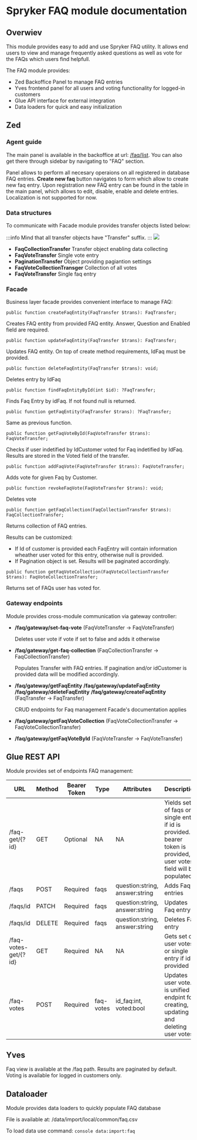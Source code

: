 # Spryker FAQ module documentation

## Overwiev

This module provides easy to add and use Spryker FAQ utility.
It allows end users to view and manage frequently asked questions as well as
vote for the FAQs which users find helpfull.

The FAQ module provides:
- Zed Backoffice Panel to manage FAQ entries
- Yves frontend panel for all users and voting functionality for logged-in customers
- Glue API interface for external integration
- Data loaders for quick and easy initialization

## Zed


### Agent guide

The main panel is available in the backoffice at url: [/faq/list](http://backoffice.de.spryker.local/faq/list).
You can also get there through sidebar by navigating to "FAQ" section.

Panel allows to perform all necesary operaions on all registered in database FAQ entries.
**Create new faq** button navigates to form which allow to create new faq entry.
Upon registration new FAQ entry can be found in the table in the main panel, which allows to edit, disable, enable and delete entries. Localization is not supported for now.


### Data structures

To communicate with Facade module provides transfer objects listed below:

:::info
Mind that all transfer objects have "Transfer" suffix.
:::
![](https://i.imgur.com/HuEwt1C.png)

- **FaqCollectionTransfer**
  Transfer object enabling data collecting
- **FaqVoteTransfer**
  Single vote entry
- **PaginationTransfer**
  Object providing pagiantion settings
- **FaqVoteCollectionTransger**
  Collection of all votes
- **FaqVoteTransfer**
  Single faq entry

### Facade

Business layer facade provides convenient interface to manage FAQ:


```cpp=
public function createFaqEntity(FaqTransfer $trans): FaqTransfer;
```
Creates FAQ entity from provided FAQ entity. Answer, Question and Enabled field are required.



```cpp=
public function updateFaqEntity(FaqTransfer $trans): FaqTransfer;
```
Updates FAQ entity. On top of create method requirements, IdFaq must be provided.

```cpp=
public function deleteFaqEntity(FaqTransfer $trans): void;
```
Deletes entry by IdFaq

```cpp=
public function findFaqEntityById(int $id): ?FaqTransfer;
```
Finds Faq Entry by idFaq. If not found null is returned.


```cpp=
public function getFaqEntity(FaqTransfer $trans): ?FaqTransfer;
```
Same as previous function.


```cpp=
public function getFaqVoteById(FaqVoteTransfer $trans): FaqVoteTransfer;
```
Checks if user indetified by IdCustomer voted for Faq indetified by IdFaq. Results are stored in the Voted field of the transfer.

```cpp=
public function addFaqVote(FaqVoteTransfer $trans): FaqVoteTransfer;
```
Adds vote for given Faq by Customer.

```cpp=
public function revokeFaqVote(FaqVoteTransfer $trans): void;
```
Deletes vote


```cpp=
public function getFaqCollection(FaqCollectionTransfer $trans): FaqCollectionTransfer;
```
Returns collection of FAQ entries.

Results can be customized:
- If Id of customer is provided each FaqEntry will contain information wheather user voted for this entry, otherwise null is provided.
- If Pagination object is set. Results will be paginated accordingly.



```cpp=
public function getFaqVoteCollection(FaqVoteCollectionTransfer $trans): FaqVoteCollectionTransfer;
```
Returns set of FAQs user has voted for.

### Gateway endpoints

Module provides cross-module communication via gateway controller:

- **/faq/gateway/set-faq-vote**
  (FaqVoteTransfer -> FaqVoteTransfer)

  Deletes user vote if vote if set to false and adds it otherwise

- **/faq/gateway/get-faq-collection**
  (FaqCollectionTransfer -> FaqCollectionTransfer)

  Populates Transfer with FAQ entries. If pagination and/or idCustomer is provided data will be modified accordingly.

- **/faq/gateway/getFaqEntity**
  **/faq/gateway/updateFaqEntity**
  **/faq/gateway/deleteFaqEntity**
  **/faq/gateway/createFaqEntity**
  (FaqTransfer -> FaqTransfer)

  CRUD endpoints for Faq management
  Facade's documentation applies


- **/faq/gateway/getFaqVoteCollection**
  (FaqVoteCollectionTransfer -> FaqVoteCollectionTransfer)

- **/faq/gateway/getFaqVoteById**
  (FaqVoteTransfer -> FaqVoteTransfer)


## Glue REST API

Module provides set of endpoints FAQ management:

| URL                  | Method | Bearer Token | Type      | Attributes                     | Description                                                                                                             |
| -------------------- | ------ | ------------ | --------- | ------------------------------ | ----------------------------------------------------------------------------------------------------------------------- |
| /faq-get/{?id}       | GET    | Optional     | NA        | NA                             | Yields set of faqs or a single entry if id is provided. If bearer token is provided, user votes field will be populated |
| /faqs                | POST   | Required     | faqs      | question:string, answer:string | Adds Faq entries                                                                                                        |
| /faqs/id             | PATCH  | Required     | faqs      | question:string, answer:string | Updates Faq entry                                                                                                       |
| /faqs/id             | DELETE | Required     | faqs      | question:string, answer:string | Deletes Faq entry                                                                                                       |
| /faq-votes-get/{?id} | GET    | Required     | NA        | NA                             | Gets set of user votes or single entry if id is provided                                                                |
| /faq-votes           | POST   | Required     | faq-votes | id_faq:int, voted:bool         | Updates user vote. It is unified endpint for creating, updating and deleting user votes                                 |


## Yves

Faq view is available at the /faq path. Results are paginated by default.
Voting is available for logged in customers only.


## Dataloader

Module provides data loaders to quickly populate FAQ database

File is available at:
/data/import/local/common/faq.csv

To load data use command:
```console data:import:faq```









